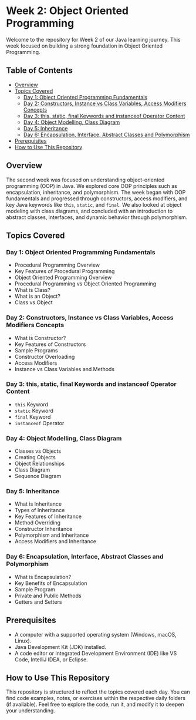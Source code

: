# Week 2: Object Oriented Programming

Welcome to the repository for Week 2 of our Java learning journey. This week focused on building a strong foundation in Object Oriented Programming.

## Table of Contents
- [Overview](#overview)
- [Topics Covered](#topics-covered)
  - [Day 1: Object Oriented Programming Fundamentals](#day-1-object-oriented-programming-fundamentals)
  - [Day 2: Constructors, Instance vs Class Variables, Access Modifiers Concepts](#day-2-constructors-instance-vs-class-variables-access-modifiers-concepts)
  - [Day 3: this, static, final Keywords and instanceof Operator Content](#day-3-this-static-final-keywords-and-instanceof-operator-content)
  - [Day 4: Object Modelling, Class Diagram](#day-4-object-modelling-class-diagram)
  - [Day 5: Inheritance](#day-5-inheritance)
  - [Day 6: Encapsulation, Interface, Abstract Classes and Polymorphism](#day-6-encapsulation-interface-abstract-classes-and-polymorphism)
- [Prerequisites](#prerequisites)
- [How to Use This Repository](#how-to-use-this-repository)

## Overview

The second week was focused on understanding object-oriented programming (OOP) in Java. We explored core OOP principles such as encapsulation, inheritance, and polymorphism. The week began with OOP fundamentals and progressed through constructors, access modifiers, and key Java keywords like `this`, `static`, and `final`. We also looked at object modeling with class diagrams, and concluded with an introduction to abstract classes, interfaces, and dynamic behavior through polymorphism.

## Topics Covered

### Day 1: Object Oriented Programming Fundamentals
- Procedural Programming Overview  
- Key Features of Procedural Programming  
- Object Oriented Programming Overview  
- Procedural Programming vs Object Oriented Programming  
- What is Class?  
- What is an Object?  
- Class vs Object  

### Day 2: Constructors, Instance vs Class Variables, Access Modifiers Concepts
- What is Constructor?  
- Key Features of Constructors  
- Sample Programs  
- Constructor Overloading  
- Access Modifiers  
- Instance vs Class Variables and Methods  

### Day 3: this, static, final Keywords and instanceof Operator Content
- `this` Keyword  
- `static` Keyword  
- `final` Keyword  
- `instanceof` Operator  

### Day 4: Object Modelling, Class Diagram
- Classes vs Objects  
- Creating Objects  
- Object Relationships  
- Class Diagram  
- Sequence Diagram  

### Day 5: Inheritance
- What is Inheritance  
- Types of Inheritance  
- Key Features of Inheritance  
- Method Overriding  
- Constructor Inheritance  
- Polymorphism and Inheritance  
- Access Modifiers and Inheritance  

### Day 6: Encapsulation, Interface, Abstract Classes and Polymorphism
- What is Encapsulation?  
- Key Benefits of Encapsulation  
- Sample Program  
- Private and Public Methods  
- Getters and Setters  

## Prerequisites
- A computer with a supported operating system (Windows, macOS, Linux).  
- Java Development Kit (JDK) installed.  
- A code editor or Integrated Development Environment (IDE) like VS Code, IntelliJ IDEA, or Eclipse.  

## How to Use This Repository
This repository is structured to reflect the topics covered each day. You can find code examples, notes, or exercises within the respective daily folders (if available). Feel free to explore the code, run it, and modify it to deepen your understanding.
